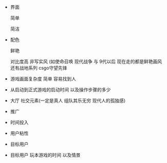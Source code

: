 - 界面

  简单

  简洁

- 配色

  鲜艳

  对比度高 非写实风 (如使命召唤 现代战争 与 9代以后 现在走的都是鲜艳画风 还有战地系列  csgo守望先锋 

- 游戏画面复杂度
  简单
  容易找到人
  
- 从启动到正式游戏的启动时间 以及操作步骤的多少

- 大厅
  社交元素(一定是真人 组队其乐无穷  现代人的孤独感)
  
- 推广


- 时间投入
- 用户粘性
- 目标用户
- 目标用户 玩本游戏的时间 以及情景



